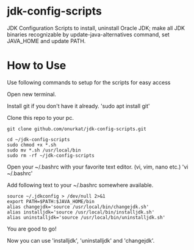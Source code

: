 # jdk-config-scripts
JDK Configuration Scripts to install, uninstall Oracle JDK; make all JDK binaries recognizable by update-java-alternatives command, set JAVA_HOME and update PATH.

# How to Use
Use following commands to setup for the scripts for easy access

Open new terminal.

Install git if you don't have it already. 'sudo apt install git'

Clone this repo to your pc.
```
git clone github.com/onurkat/jdk-config-scripts.git
```

```
cd ~/jdk-config-scripts
sudo chmod +x *.sh
sudo mv *.sh /usr/local/bin
sudo rm -rf ~/jdk-config-scripts
```

Open your ~/.bashrc with your favorite text editor. (vi, vim, nano etc.) 'vi ~/.bashrc'

Add following text to your ~/.bashrc somewhere available.

```
source ~/.jdkconfig > /dev/null 2>&1
export PATH=$PATH:$JAVA_HOME/bin
alias changejdk='source /usr/local/bin/changejdk.sh'
alias installjdk='source /usr/local/bin/installjdk.sh'
alias uninstalljdk='source /usr/local/bin/uninstalljdk.sh'
```

You are good to go!

Now you can use 'installjdk', 'uninstalljdk' and 'changejdk'.
